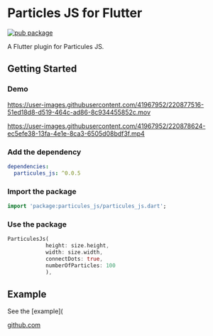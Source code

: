 # Particles JS for Flutter
[![pub package](https://img.shields.io/pub/v/particules_js.svg)](https://pub.dartlang.org/packages/particules_js)

A Flutter plugin for Particules JS.

## Getting Started

### Demo

https://user-images.githubusercontent.com/41967952/220877516-51ed18d8-d519-464c-ad86-8c934455852c.mov

https://user-images.githubusercontent.com/41967952/220878624-ec5efe38-13fa-4e1e-8ca3-6505d08bdf3f.mp4

### Add the dependency

```yaml
dependencies:
  particules_js: ^0.0.5
```

### Import the package

```dart
import 'package:particules_js/particules_js.dart';
```

### Use the package

```dart
ParticulesJs(
            height: size.height,
            width: size.width,
            connectDots: true,
            numberOfParticles: 100
            ),
```
## Example

See the [example](

[github.com](https://github.com/mevos19/particules_js/blob/master/example/lib/main.dart)
